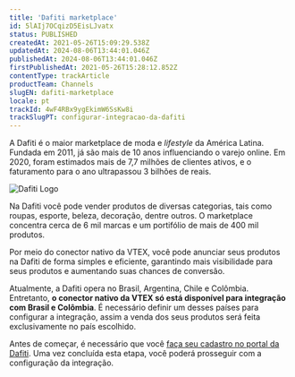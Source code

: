 ```yaml
---
title: 'Dafiti marketplace'
id: 5lAIj7OCqizD5EisLJvatx
status: PUBLISHED
createdAt: 2021-05-26T15:09:29.538Z
updatedAt: 2024-08-06T13:44:01.046Z
publishedAt: 2024-08-06T13:44:01.046Z
firstPublishedAt: 2021-05-26T15:28:12.852Z
contentType: trackArticle
productTeam: Channels
slugEN: dafiti-marketplace
locale: pt
trackId: 4wF4RBx9ygEkimW6SsKw8i
trackSlugPT: configurar-integracao-da-dafiti
---
```


A Dafiti é o maior marketplace de moda e _lifestyle_ da América Latina. Fundada em 2011, já são mais de 10 anos influenciando o varejo online. Em 2020, foram estimados mais de 7,7 milhões de clientes ativos, e o faturamento para o ano ultrapassou 3 bilhões de reais.

![Dafiti Logo](https://images.ctfassets.net/alneenqid6w5/47bytXO1eU2uoKkomqWQaS/c06477ee90fb10a4a6ad1168c5bf9c7a/Dafiti_new_logo.png)

Na Dafiti você pode vender produtos de diversas categorias, tais como roupas, esporte, beleza, decoração, dentre outros. O marketplace concentra cerca de 6 mil marcas e um portifólio de mais de 400 mil produtos.

Por meio do conector nativo da VTEX, você pode anunciar seus produtos na Dafiti de forma simples e eficiente, garantindo mais visibilidade para seus produtos e aumentando suas chances de conversão. 

Atualmente, a Dafiti opera no Brasil, Argentina, Chile e Colômbia. Entretanto, **o conector nativo da VTEX só está disponível para integração com Brasil e Colômbia**. É necessário definir um desses países para configurar a integração, assim a venda dos seus produtos será feita exclusivamente no país escolhido.

Antes de começar, é necessário que você [faça seu cadastro no portal da Dafiti](https://www.dafiti.com.br/quero-vender-na-dafiti/). Uma vez concluída esta etapa, você poderá prosseguir com a configuração da integração.

